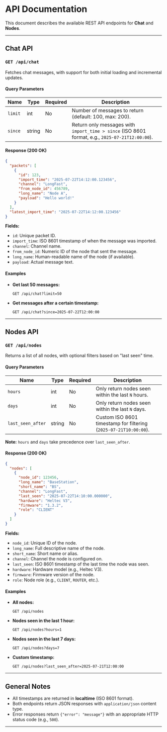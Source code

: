 # API Documentation

This document describes the available REST API endpoints for **Chat** and **Nodes**.

---

## **Chat API**

### **`GET /api/chat`**
Fetches chat messages, with support for both initial loading and incremental updates.

#### **Query Parameters**
| Name     | Type   | Required | Description |
|----------|--------|----------|-------------|
| `limit`  | int    | No       | Number of messages to return (default: 100, max: 200). |
| `since`  | string | No       | Return only messages with `import_time > since` (ISO 8601 format, e.g., `2025-07-21T12:00:00`). |

#### **Response (200 OK)**
```json
{
  "packets": [
    {
      "id": 123,
      "import_time": "2025-07-22T14:12:00.123456",
      "channel": "LongFast",
      "from_node_id": 456789,
      "long_name": "Node A",
      "payload": "Hello world!"
    }
  ],
  "latest_import_time": "2025-07-22T14:12:00.123456"
}
```

**Fields:**
- `id`: Unique packet ID.
- `import_time`: ISO 8601 timestamp of when the message was imported.
- `channel`: Channel name.
- `from_node_id`: Numeric ID of the node that sent the message.
- `long_name`: Human-readable name of the node (if available).
- `payload`: Actual message text.

#### **Examples**
- **Get last 50 messages:**
  ```
  GET /api/chat?limit=50
  ```
- **Get messages after a certain timestamp:**
  ```
  GET /api/chat?since=2025-07-22T12:00:00
  ```

---

## **Nodes API**

### **`GET /api/nodes`**
Returns a list of all nodes, with optional filters based on "last seen" time.

#### **Query Parameters**
| Name              | Type   | Required | Description |
|-------------------|--------|----------|-------------|
| `hours`           | int    | No       | Only return nodes seen within the last `N` hours. |
| `days`            | int    | No       | Only return nodes seen within the last `N` days. |
| `last_seen_after` | string | No       | Custom ISO 8601 timestamp for filtering (`2025-07-21T10:00:00`). |

**Note:** `hours` and `days` take precedence over `last_seen_after`.

#### **Response (200 OK)**
```json
{
  "nodes": [
    {
      "node_id": 123456,
      "long_name": "BaseStation",
      "short_name": "BS",
      "channel": "LongFast",
      "last_seen": "2025-07-22T14:10:00.000000",
      "hardware": "Heltec V3",
      "firmware": "1.3.2",
      "role": "CLIENT"
    }
  ]
}
```

**Fields:**
- `node_id`: Unique ID of the node.
- `long_name`: Full descriptive name of the node.
- `short_name`: Short name or alias.
- `channel`: Channel the node is configured on.
- `last_seen`: ISO 8601 timestamp of the last time the node was seen.
- `hardware`: Hardware model (e.g., Heltec V3).
- `firmware`: Firmware version of the node.
- `role`: Node role (e.g., `CLIENT`, `ROUTER`, etc.).

#### **Examples**
- **All nodes:**
  ```
  GET /api/nodes
  ```
- **Nodes seen in the last 1 hour:**
  ```
  GET /api/nodes?hours=1
  ```
- **Nodes seen in the last 7 days:**
  ```
  GET /api/nodes?days=7
  ```
- **Custom timestamp:**
  ```
  GET /api/nodes?last_seen_after=2025-07-21T12:00:00
  ```

---

## **General Notes**
- All timestamps are returned in **localtime** (ISO 8601 format).
- Both endpoints return JSON responses with `application/json` content type.
- Error responses return `{"error": "message"}` with an appropriate HTTP status code (e.g., `500`).

---
